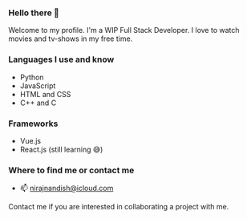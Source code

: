 ### Hello there 👋

Welcome to my profile. I'm a WIP Full Stack Developer. I love to watch movies and tv-shows in my free time. 

### Languages I use and know
- Python
- JavaScript
- HTML and CSS
- C++ and C

### Frameworks
- Vue.js
- React.js (still learning 😅)

### Where to find me or contact me
- 📫 nirajnandish@icloud.com

Contact me if you are interested in collaborating a project with me. 
<!--
**Nirajn2311/Nirajn2311** is a ✨ _special_ ✨ repository because its `README.md` (this file) appears on your GitHub profile.

Here are some ideas to get you started:

- 🔭 I’m currently working on ...
- 🌱 I’m currently learning ...
- 👯 I’m looking to collaborate on ...
- 🤔 I’m looking for help with ...
- 💬 Ask me about ...
- 📫 How to reach me: ...
- 😄 Pronouns: ...
- ⚡ Fun fact: ...
-->
